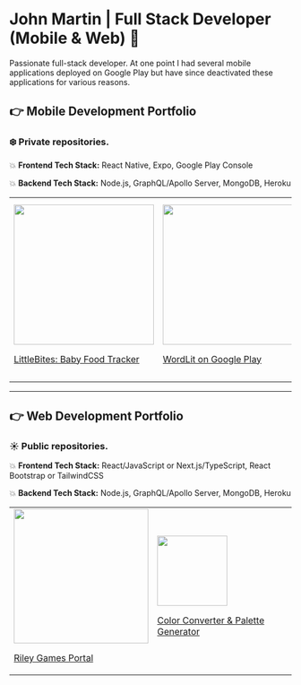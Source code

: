 # John Martin | Full Stack Developer (Mobile & Web) 👋
Passionate full-stack developer. At one point I had several mobile applications deployed on Google Play but have since deactivated these applications for various reasons.

## :point_right: Mobile Development Portfolio 
### :snowflake: Private repositories.
:boom: **Frontend Tech Stack:** React Native, Expo, Google Play Console

:boom: **Backend Tech Stack:** Node.js, GraphQL/Apollo Server, MongoDB, Heroku

<table>
  <tr>
    <td>
      <a href="https://play.google.com/store/apps/details?id=com.babyFoodTracker">
        <img src="https://user-images.githubusercontent.com/96096362/222331053-144f3e81-daa8-442f-b183-6029ad1e6a43.png" width="250vw" />
        <p>LittleBites: Baby Food Tracker</p>
      </a>
    </td>
    <td>
      <a href="https://play.google.com/store/apps/details?id=com.WordLit">
        <img src="https://user-images.githubusercontent.com/96096362/222331053-144f3e81-daa8-442f-b183-6029ad1e6a43.png" width="250vw" />
        <p>WordLit on Google Play</p>
      </a>
    </td>
    <td>
      <a href="https://play.google.com/store/apps/details?id=com.cosmicscramble">
        <img src="https://user-images.githubusercontent.com/96096362/222332366-96955cda-50da-4e8d-ad27-dfd774b2eb5b.png" width="250vw" />
        <p>Cosmic Scramble on Google Play</p>
      </a>
    </td>
  </tr>
</table>

---

## :point_right: Web Development Portfolio
### :sunny: Public repositories.
:boom: **Frontend Tech Stack:** React/JavaScript or Next.js/TypeScript, React Bootstrap or TailwindCSS

:boom: **Backend Tech Stack:** Node.js, GraphQL/Apollo Server, MongoDB, Heroku
<table>
  <tr>
    <td>
      <a href="https://riley-games.vercel.app/home">
        <img src="https://user-images.githubusercontent.com/96096362/222332566-72f3cd47-88c9-4229-9115-e3288da81695.png" width="240vw" />
        <p>Riley Games Portal</p>
      </a>
    </td>
    <td>
      <a href="https://hextorgbapro.com/">
        <img src="https://user-images.githubusercontent.com/96096362/222333079-39c8fa9f-823a-474e-a05b-e5a769169637.png" width="125vw" />
        <p>Color Converter & Palette Generator</p>
      </a>
    </td>
  </tr>
</table>


<!--![screenshot_riley_games](https://user-images.githubusercontent.com/96096362/222329553-2cbb0b89-8e64-43e4-bfe4-c44009e08dd9.png)

**gemsjohn/gemsjohn** is a ✨ _special_ ✨ repository because its `README.md` (this file) appears on your GitHub profile.

Here are some ideas to get you started:

- 🔭 I’m currently working on ...
- 🌱 I’m currently learning ...
- 👯 I’m looking to collaborate on ...
- 🤔 I’m looking for help with ...
- 💬 Ask me about ...
- 📫 How to reach me: ...
- 😄 Pronouns: ...
- ⚡ Fun fact: ...
-->
